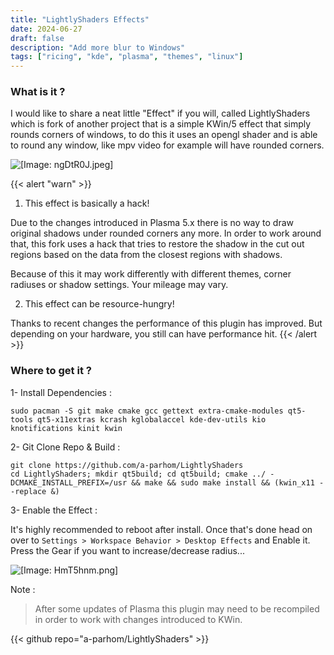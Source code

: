 ```yaml
---
title: "LightlyShaders Effects"
date: 2024-06-27
draft: false
description: "Add more blur to Windows"
tags: ["ricing", "kde", "plasma", "themes", "linux"]
---
```

### What is it ?

I would like to share a neat little "Effect" if you will, called LightlyShaders which is fork of another project that is a simple KWin/5 effect that simply rounds corners of windows, to do this it uses an opengl shader and is able to round any window, like mpv video for example will have rounded corners.

![[Image: ngDtR0J.jpeg]](https://i.imgur.com/ngDtR0J.jpeg)

{{< alert "warn" >}}
1. This effect is basically a hack!

Due to the changes introduced in Plasma 5.x there is no way to draw original shadows under rounded corners any more. In order to work around that, this fork uses a hack that tries to restore the shadow in the cut out regions based on the data from the closest regions with shadows.

Because of this it may work differently with different themes, corner radiuses or shadow settings. Your mileage may vary.

2. This effect can be resource-hungry!

Thanks to recent changes the performance of this plugin has improved. But depending on your hardware, you still can have performance hit.
{{< /alert >}}

### Where to get it ?

1- Install Dependencies :


```
sudo pacman -S git make cmake gcc gettext extra-cmake-modules qt5-tools qt5-x11extras kcrash kglobalaccel kde-dev-utils kio knotifications kinit kwin
```

2- Git Clone Repo & Build :

```
git clone https://github.com/a-parhom/LightlyShaders
cd LightlyShaders; mkdir qt5build; cd qt5build; cmake ../ -DCMAKE_INSTALL_PREFIX=/usr && make && sudo make install && (kwin_x11 --replace &)
```

3- Enable the Effect :

It's highly recommended to reboot after install. Once that's done head on over to `Settings > Workspace Behavior > Desktop Effects` and Enable it. Press the Gear if you want to increase/decrease radius...

![[Image: HmT5hnm.png]](https://i.imgur.com/HmT5hnm.png)


Note :

> After some updates of Plasma this plugin may need to be recompiled in order to work with changes introduced to KWin.

{{< github repo="a-parhom/LightlyShaders" >}}
